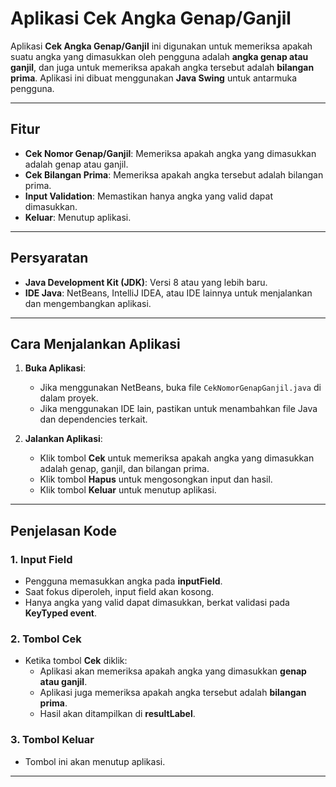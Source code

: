 # Aplikasi Cek Angka Genap/Ganjil

Aplikasi **Cek Angka Genap/Ganjil** ini digunakan untuk memeriksa apakah suatu angka yang dimasukkan oleh pengguna adalah **angka genap atau ganjil**, dan juga untuk memeriksa apakah angka tersebut adalah **bilangan prima**. Aplikasi ini dibuat menggunakan **Java Swing** untuk antarmuka pengguna.

---

## **Fitur**
- **Cek Nomor Genap/Ganjil**: Memeriksa apakah angka yang dimasukkan adalah genap atau ganjil.
- **Cek Bilangan Prima**: Memeriksa apakah angka tersebut adalah bilangan prima.
- **Input Validation**: Memastikan hanya angka yang valid dapat dimasukkan.
- **Keluar**: Menutup aplikasi.

---

## **Persyaratan**
- **Java Development Kit (JDK)**: Versi 8 atau yang lebih baru.
- **IDE Java**: NetBeans, IntelliJ IDEA, atau IDE lainnya untuk menjalankan dan mengembangkan aplikasi.

---

## **Cara Menjalankan Aplikasi**
1. **Buka Aplikasi**:
   - Jika menggunakan NetBeans, buka file `CekNomorGenapGanjil.java` di dalam proyek.
   - Jika menggunakan IDE lain, pastikan untuk menambahkan file Java dan dependencies terkait.

2. **Jalankan Aplikasi**:
   - Klik tombol **Cek** untuk memeriksa apakah angka yang dimasukkan adalah genap, ganjil, dan bilangan prima.
   - Klik tombol **Hapus** untuk mengosongkan input dan hasil.
   - Klik tombol **Keluar** untuk menutup aplikasi.

---

## **Penjelasan Kode**
### **1. Input Field**
- Pengguna memasukkan angka pada **inputField**.
- Saat fokus diperoleh, input field akan kosong.
- Hanya angka yang valid dapat dimasukkan, berkat validasi pada **KeyTyped event**.

### **2. Tombol Cek**
- Ketika tombol **Cek** diklik:
  - Aplikasi akan memeriksa apakah angka yang dimasukkan **genap atau ganjil**.
  - Aplikasi juga memeriksa apakah angka tersebut adalah **bilangan prima**.
  - Hasil akan ditampilkan di **resultLabel**.

### **3. Tombol Keluar**
- Tombol ini akan menutup aplikasi.

---
